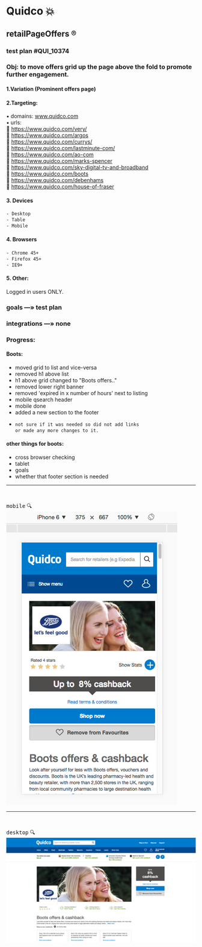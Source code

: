 # Quidco :boom:
## retailPageOffers ®
### test plan #QUI_10374

### Obj: to move offers grid up the page above the fold to promote further engagement.      

#### 1.Variation (Prominent offers page)       
#### 2.Targeting:        
   :black_small_square: domains:  www.quidco.com    
   :black_small_square: urls:     
      :small_red_triangle:             https://www.quidco.com/very/     
      :small_red_triangle:              https://www.quidco.com/argos        
      :small_red_triangle:              https://www.quidco.com/currys/          
      :small_red_triangle:              https://www.quidco.com/lastminute-com/     
      :small_red_triangle:              https://www.quidco.com/ao-com      
      :small_red_triangle:              https://www.quidco.com/marks-spencer     
      :small_red_triangle:              https://www.quidco.com/sky-digital-tv-and-broadband     
      :small_red_triangle:              https://www.quidco.com/boots     
      :small_red_triangle:              https://www.quidco.com/debenhams     
      :small_red_triangle:              https://www.quidco.com/house-of-fraser      
#### 3. Devices    
    - Desktop    
    - Table   
    - Mobile    
#### 4. Browsers    
    - Chrome 45+    
    - Firefox 45+    
    - IE9+    
#### 5. Other:     
   Logged in users ONLY.     


### goals —» test plan    

### integrations —» none     


### Progress:
  #### Boots:
  -   moved grid to list and vice-versa
  -   removed h1 above list
  -   h1 above grid changed to "Boots offers.."
  -   removed lower right banner
  -   removed 'expired in x number of hours' next to listing
  -   mobile qsearch header
  -   mobile done
  -   added a new section to the footer
  -     not sure if it was needed so did not add links
        or made any more changes to it.
        
####  other things for boots:
  -   cross browser checking
  -   tablet
  -   goals
  -   whether that footer section is needed
  
  
      

 
<hr />  
<br />
  
 <kbd>mobile</kbd> :mag:        
 ![mobile](images/mobile.png)
 
 
 <hr />  
<br />
  
 <kbd>desktop</kbd> :mag:        
 ![desktop](images/desktop.png)











            
               
